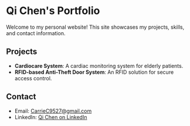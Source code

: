 # Qi Chen's Portfolio

Welcome to my personal website! This site showcases my projects, skills, and contact information.

## Projects
- **Cardiocare System**: A cardiac monitoring system for elderly patients.
- **RFID-based Anti-Theft Door System**: An RFID solution for secure access control.

## Contact
- Email: CarrieC9527@gmail.com
- LinkedIn: [Qi Chen on LinkedIn]([https://www.linkedin.com/in/qi-chen-b01664252/])

